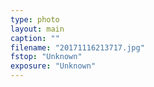 ```yaml
---
type: photo
layout: main
caption: ""
filename: "20171116213717.jpg"
fstop: "Unknown"
exposure: "Unknown"
---
```

